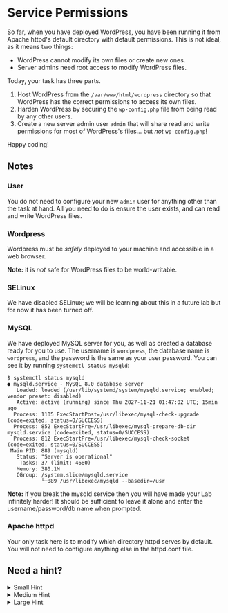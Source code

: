 # Service Permissions

So far, when you have deployed WordPress, you have been running it from Apache httpd's default directory with default permissions. This is not ideal, as it means two things:

 - WordPress cannot modify its own files or create new ones.
 - Server admins need root access to modify WordPress files.

Today, your task has three parts.

1. Host WordPress from the ```/var/www/html/wordpress``` directory so that WordPress has the correct permissions to access its own files.
2. Harden WordPress by securing the `wp-config.php` file from being read by any other users.
3. Create a new server admin user `admin` that will share read and write permissions for most of WordPress's files... but *not* `wp-config.php`!

Happy coding!

## Notes

### User
You do not need to configure your new `admin` user for anything other than the task at hand. All you need to do is ensure the user exists, and can read and write WordPress files.

### Wordpress
Wordpress must be *safely* deployed to your machine and accessible in a web browser.

**Note:** it is *not* safe for WordPress files to be world-writable. 

### SELinux

We have disabled SELinux; we will be learning about this in a future lab but for now it has been turned off.

### MySQL

We have deployed MySQL server for you, as well as created a database ready for you to use. The username is `wordpress`, the database name is `wordpress`, and the password is the same as your user password. You can see it by running `systemctl status mysqld`:

```
$ systemctl status mysqld
● mysqld.service - MySQL 8.0 database server
   Loaded: loaded (/usr/lib/systemd/system/mysqld.service; enabled; vendor preset: disabled)
   Active: active (running) since Thu 2027-11-21 01:47:02 UTC; 15min ago
  Process: 1105 ExecStartPost=/usr/libexec/mysql-check-upgrade (code=exited, status=0/SUCCESS)
  Process: 852 ExecStartPre=/usr/libexec/mysql-prepare-db-dir mysqld.service (code=exited, status=0/SUCCESS)
  Process: 812 ExecStartPre=/usr/libexec/mysql-check-socket (code=exited, status=0/SUCCESS)
 Main PID: 889 (mysqld)
   Status: "Server is operational"
    Tasks: 37 (limit: 4680)
   Memory: 380.1M
   CGroup: /system.slice/mysqld.service
           └─889 /usr/libexec/mysqld --basedir=/usr
```

**Note:** if you break the mysqld service then you will have made your Lab infinitely harder! It should be sufficient to leave it alone and enter the username/password/db name when prompted.

### Apache httpd

Your only task here is to modify which directory httpd serves by default. You will not need to configure anything else in the httpd.conf file.

## Need a hint?

<details>
<summary>Small Hint</summary>
<br>
You need to configure Apache httpd to serve documents from a different directory from the default. Where do you think Apache stores this configuration?
</details>

<details>
<summary>Medium Hint</summary>
<br>
After you've deployed WordPress, you need to modify WordPress file permissions so that the admin user also has access to WordPress files. This will deviate from Hardening WordPress guidelines.
</details>

<details>
<summary>Large Hint</summary>
<br>
To harden WordPress, you need to secure wp-config.php from being able to be read by any user other than that which runs the WordPress code.
</details>